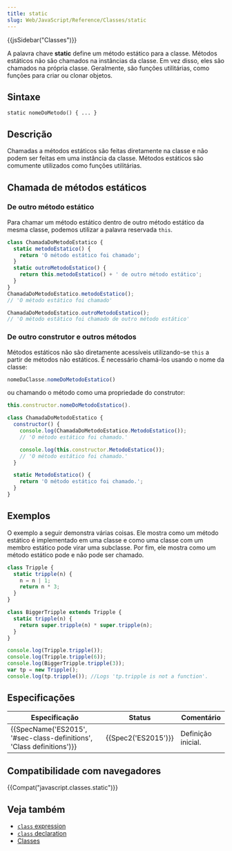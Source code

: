 ```yaml
---
title: static
slug: Web/JavaScript/Reference/Classes/static
---
```

{{jsSidebar("Classes")}}

A palavra chave **static** define um método estático para a classe. Métodos estáticos não são chamados na instâncias da classe. Em vez disso, eles são chamados na própria classe. Geralmente, são funções utilitárias, como funções para criar ou clonar objetos.

## Sintaxe

```
static nomeDoMetodo() { ... }
```

## Descrição

Chamadas a métodos estáticos são feitas diretamente na classe e não podem ser feitas em uma instância da classe. Métodos estáticos são comumente utilizados como funções utilitárias.

## Chamada de métodos estáticos

### De outro método estático

Para chamar um método estático dentro de outro método estático da mesma classe, podemos utilizar a palavra reservada `this`.

```js
class ChamadaDoMetodoEstatico {
  static metodoEstatico() {
    return 'O método estático foi chamado';
  }
  static outroMetodoEstatico() {
    return this.metodoEstatico() + ' de outro método estático';
  }
}
ChamadaDoMetodoEstatico.metodoEstatico();
// 'O método estático foi chamado'

ChamadaDoMetodoEstatico.outroMetodoEstatico();
// 'O método estático foi chamado de outro método estático'
```

### De outro construtor e outros métodos

Métodos estáticos não são diretamente acessíveis utilizando-se `this` a partir de métodos não estáticos. É necessário chamá-los usando o nome da classe:

```js
nomeDaClasse.nomeDoMetodoEstatico()
```

ou chamando o método como uma propriedade do construtor:

```js
this.constructor.nomeDoMetodoEstatico().
```

```js
class ChamadaDoMetodoEstatico {
  constructor() {
    console.log(ChamadaDoMetodoEstatico.MetodoEstatico());
    // 'O método estático foi chamado.'

    console.log(this.constructor.MetodoEstatico());
    // 'O método estático foi chamado.'
  }

  static MetodoEstatico() {
    return 'O método estático foi chamado.';
  }
}
```

## Exemplos

O exemplo a seguir demonstra várias coisas. Ele mostra como um método estático é implementado em uma classe e como uma classe com um membro estático pode virar uma subclasse. Por fim, ele mostra como um método estático pode e não pode ser chamado.

```js
class Tripple {
  static tripple(n) {
    n = n | 1;
    return n * 3;
  }
}

class BiggerTripple extends Tripple {
  static tripple(n) {
    return super.tripple(n) * super.tripple(n);
  }
}

console.log(Tripple.tripple());
console.log(Tripple.tripple(6));
console.log(BiggerTripple.tripple(3));
var tp = new Tripple();
console.log(tp.tripple()); //Logs 'tp.tripple is not a function'.
```

## Especificações

| Especificação                                                                                | Status                   | Comentário         |
| -------------------------------------------------------------------------------------------- | ------------------------ | ------------------ |
| {{SpecName('ES2015', '#sec-class-definitions', 'Class definitions')}} | {{Spec2('ES2015')}} | Definição inicial. |

## Compatibilidade com navegadores

{{Compat("javascript.classes.static")}}

## Veja também

- [`class` expression](/pt-BR/docs/Web/JavaScript/Reference/Operators/class)
- [`class` declaration](/pt-BR/docs/Web/JavaScript/Reference/Statements/class)
- [Classes](/pt-BR/docs/Web/JavaScript/Reference/Classes)
